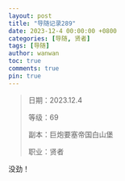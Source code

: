 ```yaml
---
layout: post
title: "导随记录289"
date: 2023-12-4 00:00:00 +0800
categories: [导随, 贤者]
tags: [导随]
author: wanwan
toc: true
comments: true
pin: true
---
```

> 日期：2023.12.4
>
> 等级：69
>
> 副本：巨炮要塞帝国白山堡
>
> 职业：贤者

没劲！